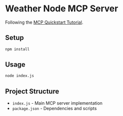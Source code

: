 # Weather Node MCP Server

Following the [MCP Quickstart Tutorial](https://modelcontextprotocol.io/quickstart/server#node).

## Setup

```bash
npm install
```

## Usage

```bash
node index.js
```

## Project Structure

- `index.js` - Main MCP server implementation
- `package.json` - Dependencies and scripts
